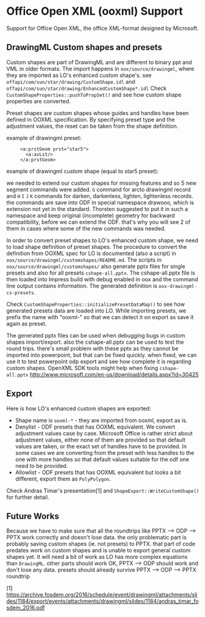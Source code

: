 # Office Open XML (ooxml) Support

Support for Office Open XML, the office XML-format designed by Microsoft.

## DrawingML Custom shapes and presets

Custom shapes are part of DrawingML and are different to binary ppt
and VML in older formats.
The import happens in `oox/source/drawingml`, where they are
imported as LO's enhanced custom shape's. see
`offapi/com/sun/star/drawing/CustomShape.idl` and
`offapi/com/sun/star/drawing/EnhancedCustomShape*.idl`
Check `CustomShapeProperties::pushToPropSet()` and see
how custom shape properties are converted.

Preset shapes are custom shapes whose guides and handles
have been defined in OOXML specification. By specifying
preset type and the adjustment values, the reset can
be taken from the shape definition.

example of drawingml preset:

         <a:prstGeom prst="star5">
           <a:avLst/>
         </a:prstGeom>

example of drawingml custom shape (equal to star5 preset):

   <avLst xmlns="http://schemas.openxmlformats.org/drawingml/2006/main">
     <gd name="adj" fmla="val 19098" />
     <gd name="hf" fmla="val 105146" />
     <gd name="vf" fmla="val 110557" />
   </avLst>
   <gdLst xmlns="http://schemas.openxmlformats.org/drawingml/2006/main">
     <gd name="a" fmla="pin 0 adj 50000" />
     <gd name="swd2" fmla="*/ wd2 hf 100000" />
     <gd name="shd2" fmla="*/ hd2 vf 100000" />
     <gd name="svc" fmla="*/ vc  vf 100000" />
     <gd name="dx1" fmla="cos swd2 1080000" />
     <gd name="dx2" fmla="cos swd2 18360000" />
     <gd name="dy1" fmla="sin shd2 1080000" />
     <gd name="dy2" fmla="sin shd2 18360000" />
     <gd name="x1" fmla="+- hc 0 dx1" />
     <gd name="x2" fmla="+- hc 0 dx2" />
     <gd name="x3" fmla="+- hc dx2 0" />
     <gd name="x4" fmla="+- hc dx1 0" />
     <gd name="y1" fmla="+- svc 0 dy1" />
     <gd name="y2" fmla="+- svc 0 dy2" />
     <gd name="iwd2" fmla="*/ swd2 a 50000" />
     <gd name="ihd2" fmla="*/ shd2 a 50000" />
     <gd name="sdx1" fmla="cos iwd2 20520000" />
     <gd name="sdx2" fmla="cos iwd2 3240000" />
     <gd name="sdy1" fmla="sin ihd2 3240000" />
     <gd name="sdy2" fmla="sin ihd2 20520000" />
     <gd name="sx1" fmla="+- hc 0 sdx1" />
     <gd name="sx2" fmla="+- hc 0 sdx2" />
     <gd name="sx3" fmla="+- hc sdx2 0" />
     <gd name="sx4" fmla="+- hc sdx1 0" />
     <gd name="sy1" fmla="+- svc 0 sdy1" />
     <gd name="sy2" fmla="+- svc 0 sdy2" />
     <gd name="sy3" fmla="+- svc ihd2 0" />
     <gd name="yAdj" fmla="+- svc 0 ihd2" />
   </gdLst>
   <ahLst xmlns="http://schemas.openxmlformats.org/drawingml/2006/main">
     <ahXY gdRefY="adj" minY="0" maxY="50000">
       <pos x="hc" y="yAdj" />
     </ahXY>
   </ahLst>
   <cxnLst xmlns="http://schemas.openxmlformats.org/drawingml/2006/main">
     <cxn ang="3cd4">
       <pos x="hc" y="t" />
     </cxn>
     <cxn ang="cd2">
       <pos x="x1" y="y1" />
     </cxn>
     <cxn ang="cd4">
       <pos x="x2" y="y2" />
     </cxn>
     <cxn ang="cd4">
       <pos x="x3" y="y2" />
     </cxn>
     <cxn ang="0">
       <pos x="x4" y="y1" />
     </cxn>
   </cxnLst>
   <rect l="sx1" t="sy1" r="sx4" b="sy3" xmlns="http://schemas.openxmlformats.org/drawingml/2006/main" />
   <pathLst xmlns="http://schemas.openxmlformats.org/drawingml/2006/main">
     <path>
       <moveTo>
         <pt x="x1" y="y1" />
       </moveTo>
       <lnTo>
         <pt x="sx2" y="sy1" />
       </lnTo>
       <lnTo>
         <pt x="hc" y="t" />
       </lnTo>
       <lnTo>
         <pt x="sx3" y="sy1" />
       </lnTo>
       <lnTo>
         <pt x="x4" y="y1" />
       </lnTo>
       <lnTo>
         <pt x="sx4" y="sy2" />
       </lnTo>
       <lnTo>
         <pt x="x3" y="y2" />
       </lnTo>
       <lnTo>
         <pt x="hc" y="sy3" />
       </lnTo>
       <lnTo>
         <pt x="x2" y="y2" />
       </lnTo>
       <lnTo>
         <pt x="sx1" y="sy2" />
       </lnTo>
       <close />
     </path>
   </pathLst>

we needed to extend our custom shapes for missing features and so 5
new segment commands were added. `G` command for arcto drawingml record
and `H` `I` `J` `K` commands for darken, darkenless, lighten, lightenless
records. the commands are save into ODF in special namespace drawooo,
which is extension not yet in the standard. Thorsten suggested to put
it in such a namespace and keep original (incomplete) geometry for
backward compatibility, before we can extend the ODF. that's why you
will see 2 of them in cases where some of the new commands was
needed.

In order to convert preset shapes to LO's enhanced custom shape,
we need to load shape definition of preset shapes. The procedure
to convert the definition from OOXML spec for LO is documented
(also a script) in `oox/source/drawingml/customshapes/README.md`.
The scripts in `oox/source/drawingml/customshapes/` also generate pptx
files for single presets and also for all presets
`cshape-all.pptx`. The cshape-all.pptx file is then loaded into Impress
build with debug enabled in oox and the command line output contains
information. The generated definition is `oox-drawingml-cs-presets`.

Check `CustomShapeProperties::initializePresetDataMap()` to see how
generated presets data are loaded into LO.
While importing presets, we prefix the name with "ooxml-" so
that we can detect it on export as save it again as preset.

The generated pptx files
can be used when debugging bugs in custom shapes import/export. also
the cshape-all.pptx can be used to test the round trips. there's small
problem with these pptx as they cannot be imported into powerpoint,
but that can be fixed quickly. when fixed, we can use it to
test powerpoint odp export and see how complete it is regarding
custom shapes. OpenXML SDK tools might help when fixing
`cshape-all.pptx`
<http://www.microsoft.com/en-us/download/details.aspx?id=30425>

## Export
Here is how LO's enhanced custom shapes are exported:

* Shape name is `ooxml-*` - they are imported from ooxml, export as is.
* Denylist - ODF presets that has OOXML equivalent.
  We convert adjustment values case by case. Microsoft Office
  is rather strict about adjustment values, either none of them
  are provided so that default values are taken, or the exact set
  of handles have to be provided. In some cases we are converting
  from the preset with less handles to the one with more handles
  so that default values suitable for the odf one need to be
  provided.
* Allowlist - ODF presets that has OOXML equivalent but looks a bit
different, export them as `PolyPolygon`.

Check Andras Timar's presentation[1] and `ShapeExport::WriteCustomShape()`
for further detail.

## Future Works
Because we have to make sure that all the roundtrips
like PPTX --> ODP --> PPTX work correctly and doesn't lose data.
the only problematic part is probably saving custom shapes (ie. not
presets) to PPTX. that part of code predates work on custom shapes
and is unable to export general custom shapes yet. It will need a bit
of work as LO has more complex equations than `DrawingML`. other parts
should work OK, PPTX --> ODP should work and don't lose any
data. presets should already survive PPTX --> ODP --> PPTX roundtrip

[1] <https://archive.fosdem.org/2016/schedule/event/drawingml/attachments/slides/1184/export/events/attachments/drawingml/slides/1184/andras_timar_fosdem_2016.pdf>
